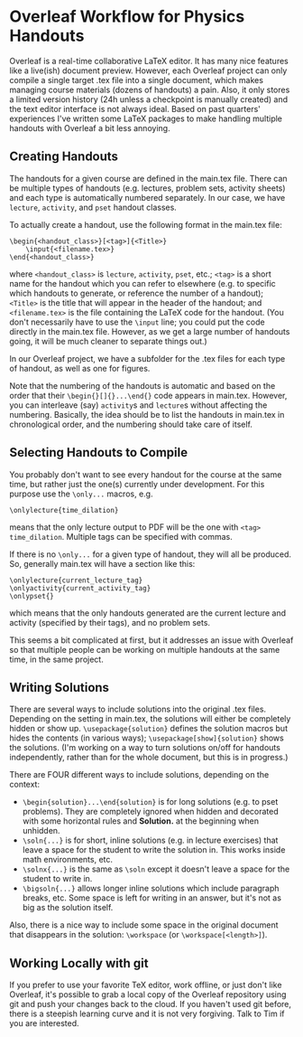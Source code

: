 Overleaf Workflow for Physics Handouts
======================================

Overleaf is a real-time collaborative LaTeX editor.
It has many nice features like a live(ish) document preview.
However, each Overleaf project can only compile a single target .tex file into a single document, which makes managing course materials (dozens of handouts) a pain.
Also, it only stores a limited version history (24h unless a checkpoint is manually created) and the text editor interface is not always ideal.
Based on past quarters' experiences I've written some LaTeX packages to make handling multiple handouts with Overleaf a bit less annoying.

Creating Handouts
-----------------

The handouts for a given course are defined in the main.tex file.
There can be multiple types of handouts (e.g. lectures, problem sets, activity sheets) and each type is automatically numbered separately.
In our case, we have `lecture`, `activity`, and `pset` handout classes.

To actually create a handout, use the following format in the main.tex file:

    \begin{<handout_class>}[<tag>]{<Title>}
        \input{<filename.tex>}
	\end{<handout_class>}

where `<handout_class>` is `lecture`, `activity`, `pset`, etc.;
`<tag>` is a short name for the handout which you can refer to elsewhere (e.g. to specific which handouts to generate, or reference the number of a handout);
`<Title>` is the title that will appear in the header of the handout;
and `<filename.tex>` is the file containing the LaTeX code for the handout.
(You don't necessarily have to use the `\input` line; you could put the code directly in the main.tex file.
However, as we get a large number of handouts going, it will be much cleaner to separate things out.)

In our Overleaf project, we have a subfolder for the .tex files for each type of handout, as well as one for figures.

Note that the numbering of the handouts is automatic and based on the order that their `\begin{}[]{}...\end{}` code appears in main.tex.
However, you can interleave (say) `activity`s and `lecture`s without affecting the numbering.
Basically, the idea should be to list the handouts in main.tex in chronological order, and the numbering should take care of itself.

Selecting Handouts to Compile
-----------------------------

You probably don't want to see every handout for the course at the same time, but rather just the one(s) currently under development.
For this purpose use the `\only...` macros, e.g.

    \onlylecture{time_dilation}

means that the only lecture output to PDF will be the one with `<tag>` `time_dilation`.
Multiple tags can be specified with commas.

If there is no `\only...` for a given type of handout, they will all be produced. So, generally main.tex will have a section like this:

    \onlylecture{current_lecture_tag}
	\onlyactivity{current_activity_tag}
	\onlypset{}

which means that the only handouts generated are the current lecture and activity (specified by their tags), and no problem sets.

This seems a bit complicated at first, but it addresses an issue with Overleaf so that multiple people can be working on multiple handouts at the same time, in the same project.

Writing Solutions
-----------------

There are several ways to include solutions into the original .tex files.
Depending on the setting in main.tex, the solutions will either be completely hidden or show up.
`\usepackage{solution}` defines the solution macros but hides the contents (in various ways);
`\usepackage[show]{solution}` shows the solutions.
(I'm working on a way to turn solutions on/off for handouts independently, rather than for the whole document, but this is in progress.)

There are FOUR different ways to include solutions, depending on the context:

* `\begin{solution}...\end{solution}` is for long solutions (e.g. to pset problems).
  They are completely ignored when hidden and decorated with some horizontal rules and **Solution.** at the beginning when unhidden.
* `\soln{...}` is for short, inline solutions (e.g. in lecture exercises) that leave a space for the student to write the solution in.
  This works inside math environments, etc.
* `\solnx{...}` is the same as `\soln` except it doesn't leave a space for the student to write in.
* `\bigsoln{...}` allows longer inline solutions which include paragraph breaks, etc.
  Some space is left for writing in an answer, but it's not as big as the solution itself.

Also, there is a nice way to include some space in the original document that disappears in the solution: `\workspace` (or `\workspace[<length>]`).

Working Locally with git
------------------------

If you prefer to use your favorite TeX editor, work offline, or just don't like Overleaf, it's possible to grab a local copy of the Overleaf repository using git and push your changes back to the cloud.
If you haven't used git before, there is a steepish learning curve and it is not very forgiving.
Talk to Tim if you are interested.